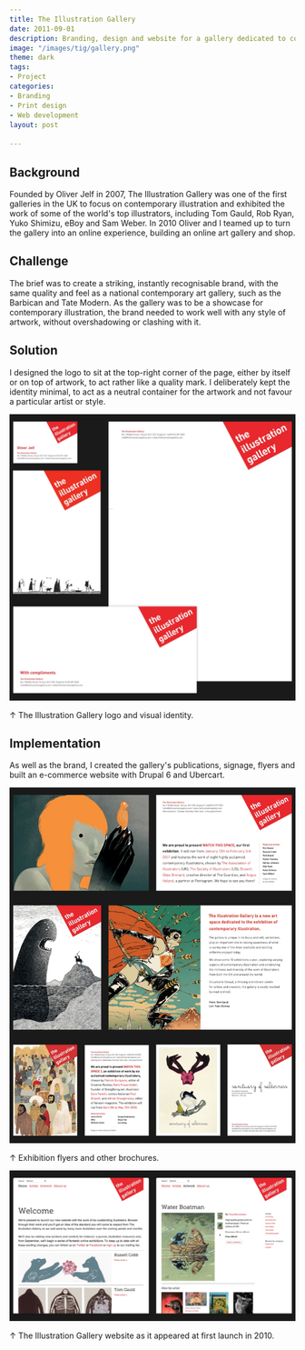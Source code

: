```yaml
---
title: The Illustration Gallery
date: 2011-09-01
description: Branding, design and website for a gallery dedicated to contemporary illustration.
image: "/images/tig/gallery.png"
theme: dark
tags:
- Project
categories:
- Branding
- Print design
- Web development
layout: post

---
```


## Background

Founded by Oliver Jelf in 2007, The Illustration Gallery was one of the first galleries in the UK to focus on contemporary illustration and exhibited the work of some of the world's top illustrators, including Tom Gauld, Rob Ryan, Yuko Shimizu, eBoy and Sam Weber. In 2010 Oliver and I teamed up to turn the gallery into an online experience, building an online art gallery and shop.

## Challenge

The brief was to create a striking, instantly recognisable brand, with the same quality and feel as a national contemporary art gallery, such as the Barbican and Tate Modern. As the gallery was to be a showcase for contemporary illustration, the brand needed to work well with any style of artwork, without overshadowing or clashing with it.

## Solution

I designed the logo to sit at the top-right corner of the page, either by itself or on top of artwork, to act rather like a quality mark. I deliberately kept the identity minimal, to act as a neutral container for the artwork and not favour a particular artist or style.

<img src="/images/illogallery1.jpg" class="wide">

<p class="caption">↑ The Illustration Gallery logo and visual identity.</p>

## Implementation

As well as the brand, I created the gallery's publications, signage, flyers and built an e-commerce website with Drupal 6 and Ubercart.

<img src="/images/illogallery2.jpg" class="wide">

<p class="caption">↑ Exhibition flyers and other brochures.</p>

<img src="/images/illogallery3.jpg" class="wide">

<p class="caption">↑ The Illustration Gallery website as it appeared at first launch in 2010.</p>
